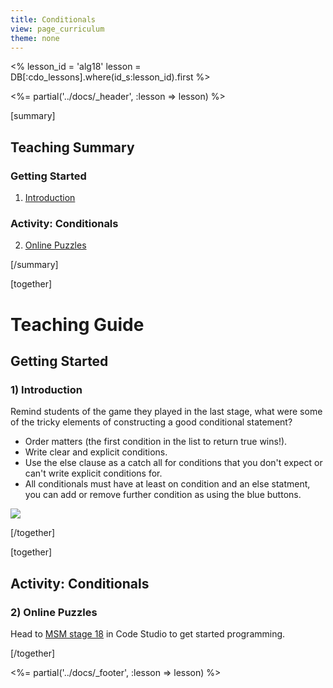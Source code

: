 ```yaml
---
title: Conditionals
view: page_curriculum
theme: none
---
```


<%
lesson_id = 'alg18'
lesson = DB[:cdo_lessons].where(id_s:lesson_id).first
%>

<%= partial('../docs/_header', :lesson => lesson) %>

[summary]

## Teaching Summary
### **Getting Started**
 
1) [Introduction](#GetStarted)  

### **Activity: Conditionals**  

2) [Online Puzzles](#Activity1)

[/summary]

[together]

# Teaching Guide

## Getting Started

### <a name="GetStarted"></a> 1) Introduction

Remind students of the game they played in the last stage, what were some of the tricky elements of constructing a good conditional statement?

- Order matters (the first condition in the list to return true wins!).
- Write clear and explicit conditions.
- Use the else clause as a catch all for conditions that you don't expect or can't write explicit conditions for.
- All conditionals must have at least on condition and an else statment, you can add or remove further condition as using the blue buttons.

<img src="conditional.png" style="max-width: 100%; min-width: 300px"/>

[/together]

[together]

## Activity: Conditionals
### <a name="Activity1"></a> 2) Online Puzzles

Head to [MSM stage 18](http://studio.code.org/s/algebra/stage/18/puzzle/1) in Code Studio to get started programming.

[/together]

<%= partial('../docs/_footer', :lesson => lesson) %>